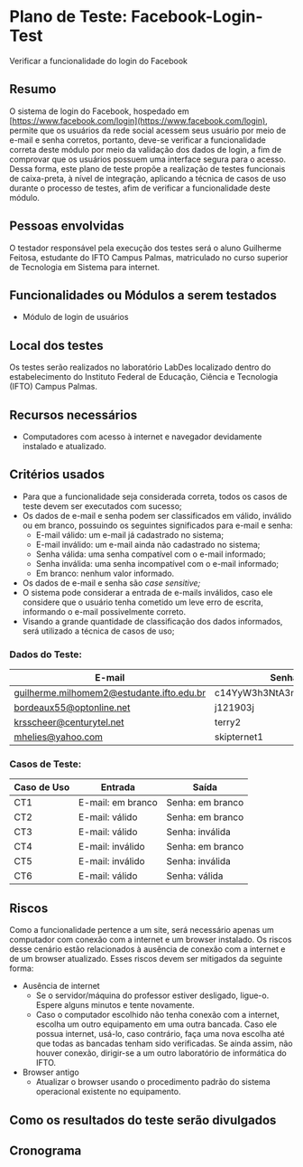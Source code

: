 # Plano de Teste: Facebook-Login-Test
Verificar a funcionalidade do login do Facebook

## Resumo

O sistema de login do Facebook, hospedado em [https://www.facebook.com/login](https://www.facebook.com/login), permite que os usuários da rede social acessem seus usuário por meio de e-mail e senha corretos, portanto, deve-se verificar a funcionalidade correta deste módulo por meio da validação dos dados de login, a fim de comprovar que os usuários possuem uma interface segura para o acesso. Dessa forma, este plano de teste propõe a realização de testes funcionais de caixa-preta, à nível de integração, aplicando a técnica de casos de uso durante o processo de testes, afim de verificar a funcionalidade deste módulo.

## Pessoas envolvidas

O testador responsável pela execução dos testes será o aluno Guilherme Feitosa, estudante do IFTO Campus Palmas, matriculado no curso superior de Tecnologia em Sistema para internet.

## Funcionalidades ou Módulos a serem testados

- Módulo de login de usuários

## Local dos testes

Os testes serão realizados no laboratório LabDes localizado dentro do estabelecimento do Instituto Federal de Educação, Ciência e Tecnologia (IFTO) Campus Palmas.

## Recursos necessários

- Computadores com acesso à internet e navegador devidamente instalado e atualizado.

## Critérios usados

- Para que a funcionalidade seja considerada correta, todos os casos de teste devem ser
executados com sucesso;
- Os dados de e-mail e senha podem ser classificados em válido, inválido ou em branco, possuindo os seguintes significados para e-mail e senha:
    - E-mail válido: um e-mail já cadastrado no sistema;
    - E-mail inválido: um e-mail ainda não cadastrado no sistema;
    - Senha válida: uma senha compatível com o e-mail informado;
    - Senha inválida: uma senha incompatível com o e-mail informado;
    - Em branco: nenhum valor informado.
- Os dados de e-mail e senha são *case sensitive;*
- O sistema pode considerar a entrada de e-mails inválidos, caso ele considere que o usuário tenha cometido um leve erro de escrita, informando o e-mail possivelmente correto.
- Visando a grande quantidade de classificação dos dados informados, será utilizado a técnica de casos de uso;

### **Dados do Teste:**

| E-mail | Senha | Resultado |
| --- | --- | --- |
| guilherme.milhomem2@estudante.ifto.edu.br | c14YyW3h3NtA3mvY9gLTbA== | Válido |
| bordeaux55@optonline.net | j121903j | Inválido |
| krsscheer@centurytel.net | terry2 | Inválido |
| mhelies@yahoo.com | skipternet1 | Inválido |

### **Casos de Teste:**

| Caso de Uso | Entrada | Saída |
| --- | --- | --- |
| CT1 | E-mail: em branco | Senha: em branco | O sistema exibe a mensagem “O email ou o número de celular que você inseriu não está conectado a uma conta. Encontre sua conta e entre.” |
| CT2 | E-mail: válido | Senha: em branco | O sistema exibe a mensagem “A senha inserida está incorreta. Esqueceu a senha?” |
| CT3 | E-mail: válido | Senha: inválida | O sistema exibe a mensagem “A senha inserida está incorreta. Esqueceu a senha?” |
| CT4 | E-mail: inválido | Senha: em branco | O sistema exibe a mensagem “O email que você inseriu não está conectado a uma conta. Crie uma nova conta do Facebook.” |
| CT5 | E-mail: inválido | Senha: inválida | O sistema exibe a mensagem “O email que você inseriu não está conectado a uma conta. Crie uma nova conta do Facebook.” |
| CT6 | E-mail: válido | Senha: válida | Usuário redirecionado para a Página Inicial |

## Riscos

Como a funcionalidade pertence a um site, será necessário apenas um computador
com conexão com a internet e um browser instalado. Os riscos desse cenário estão
relacionados à ausência de conexão com a internet e de um browser atualizado. Esses
riscos devem ser mitigados da seguinte forma:

- Ausência de internet
    - Se o servidor/máquina do professor estiver desligado, ligue-o. Espere alguns
    minutos e tente novamente.
    - Caso o computador escolhido não tenha conexão com a internet, escolha um outro
    equipamento em uma outra bancada. Caso ele possua internet, usá-lo, caso
    contrário, faça uma nova escolha até que todas as bancadas tenham sido
    verificadas. Se ainda assim, não houver conexão, dirigir-se a um outro laboratório
    de informática do IFTO.
- Browser antigo
    - Atualizar o browser usando o procedimento padrão do sistema operacional
    existente no equipamento.

## Como os resultados do teste serão divulgados

## Cronograma
